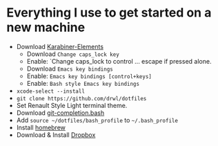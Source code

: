 # Everything I use to get started on a new machine
- Download [Karabiner-Elements](https://github.com/tekezo/Karabiner-Elements)
  - Download `Change caps_lock key`
  - Enable: `Change caps_lock to control ... escape if pressed alone.
  - Download `Emacs key bindings`
  - Enable: `Emacs key bindings [control+keys]`
  - Enable: `Bash style Emacs key bindings`
- `xcode-select --install`
- `git clone https://github.com/drwl/dotfiles`
- Set Renault Style Light terminal theme.
- Download [git-completion.bash](https://github.com/git/git/tree/master/contrib/completion)
- Add `source ~/dotfiles/bash_profile` to `~/.bash_profile`
- Install [homebrew](https://brew.sh/)
- Download & Install [Dropbox](https://www.dropbox.com/)

